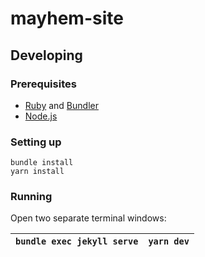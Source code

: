 # mayhem-site

## Developing

### Prerequisites

- [Ruby](https://www.ruby-lang.org/en/downloads) and [Bundler](https://bundler.io/#getting-started)
- [Node.js](https://nodejs.org)

### Setting up

```
bundle install
yarn install
```

### Running

Open two separate terminal windows:

| `bundle exec jekyll serve` | `yarn dev` |
| -------------------------- | ---------- |
